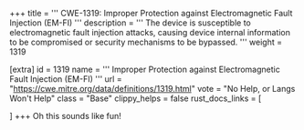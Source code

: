 +++
title = '''
CWE-1319: Improper Protection against Electromagnetic Fault Injection (EM-FI)
'''
description	= '''
The device is susceptible to electromagnetic fault injection attacks, causing device internal information to be compromised or security mechanisms to be bypassed.
'''
weight = 1319

[extra]
id = 1319
name = '''
Improper Protection against Electromagnetic Fault Injection (EM-FI)
'''
url = "https://cwe.mitre.org/data/definitions/1319.html"
vote = "No Help, or Langs Won't Help"
class = "Base"
clippy_helps = false
rust_docs_links = [
	
]
+++
Oh this sounds like fun!